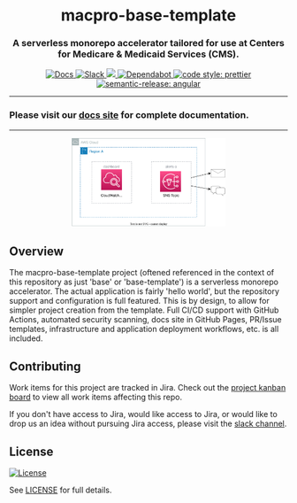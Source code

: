 <h1 align="center" style="border-bottom: none;">macpro-base-template</h1>
<h3 align="center">A serverless monorepo accelerator tailored for use at Centers for Medicare & Medicaid Services (CMS).</h3>
<p align="center">
  <a href="https://enterprise-cmcs.github.io/macpro-base-template/">
    <img alt="Docs" src="https://img.shields.io/badge/Docs-Pages-blue.svg">
  </a>
  <a href="https://cmsgov.slack.com/archives/C04D6HXJ3GA">
    <img alt="Slack" src="https://img.shields.io/badge/Slack-channel-purple.svg">
  </a>
  <a href="https://codeclimate.com/github/Enterprise-CMCS/macpro-base-template/maintainability">
    <img src="https://api.codeclimate.com/v1/badges/f7cce65e43346ac8e2c2/maintainability" />
  </a>
  <a href="https://dependabot.com/">
    <img alt="Dependabot" src="https://badgen.net/badge/Dependabot/enabled/green?icon=dependabot">
  </a>
  <a href="https://github.com/prettier/prettier">
    <img alt="code style: prettier" src="https://img.shields.io/badge/code_style-prettier-ff69b4.svg?style=flat-square">
  </a>
  <a href="https://github.com/semantic-release/semantic-release">
    <img alt="semantic-release: angular" src="https://img.shields.io/badge/semantic--release-angular-e10079?logo=semantic-release">
  </a>
</p>

---

### Please visit our [docs site](https://enterprise-cmcs.github.io/macpro-base-template/) for complete documentation.

---

<p align="center">
  <img width="55%" src="docs/assets/diagram.svg">
</p>

## Overview

The macpro-base-template project (oftened referenced in the context of this repository as just 'base' or 'base-template') is a serverless monorepo accelerator. The actual application is fairly 'hello world', but the repository support and configuration is full featured. This is by design, to allow for simpler project creation from the template. Full CI/CD support with GitHub Actions, automated security scanning, docs site in GitHub Pages, PR/Issue templates, infrastructure and application deployment workflows, etc. is all included.

## Contributing

Work items for this project are tracked in Jira. Check out the [project kanban board](https://qmacbis.atlassian.net/jira/software/c/projects/OY2/boards/246) to view all work items affecting this repo.

If you don't have access to Jira, would like access to Jira, or would like to drop us an idea without pursuing Jira access, please visit the [slack channel](https://cmsgov.slack.com/archives/C0403M0D007).

## License

[![License](https://img.shields.io/badge/License-CC0--1.0--Universal-blue.svg)](https://creativecommons.org/publicdomain/zero/1.0/legalcode)

See [LICENSE](LICENSE) for full details.
